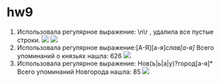 # hw9
1. Использовала регулярное выражение: \n\r , удалила все пустые строки.
![](https://sun1-12.userapi.com/c840627/v840627059/8bab5/JqQmnDe-bEs.jpg)
![](https://sun1-17.userapi.com/c840627/v840627059/8babf/XCS7PjhOHWk.jpg)
2. Использовала регулярное выражение:[А-Я][а-я]*слав[а-я]* Всего упоминаний о князьях нашла: 626
![](https://sun1-4.userapi.com/c840627/v840627059/8bac9/qvr2f_A5gvI.jpg)
3. Использовала регулярное выражение: Нов(ъ|ь|а|у)?город[а-я]* Всего упоминаний Новгорода нашла: 85
![](https://sun1-13.userapi.com/c840627/v840627059/8baab/Dh63GSyq0-w.jpg)

